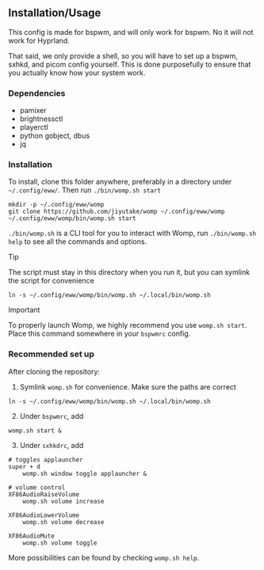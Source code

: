 
## Installation/Usage

This config is made for bspwm, and will only work for bspwm. No it will not work for Hyprland.

That said, we only provide a shell, so you will have to set up a bspwm, sxhkd, and picom config yourself. This is done purposefully to ensure that you actually know how your system work.

### Dependencies

- pamixer 
- brightnessctl
- playerctl
- python gobject, dbus
- jq

### Installation

To install, clone this folder anywhere, preferably in a directory under `~/.config/eww/`. Then run `./bin/womp.sh start`
```
mkdir -p ~/.config/eww/womp
git clone https://github.com/jiyutake/womp ~/.config/eww/womp
~/.config/eww/womp/bin/womp.sh start
```

`./bin/womp.sh` is a CLI tool for you to interact with Womp, run `./bin/womp.sh help` to see all the commands and options.

> [!TIP]
> The script must stay in this directory when you run it, but you can symlink the script for convenience 
> ```
> ln -s ~/.config/eww/womp/bin/womp.sh ~/.local/bin/womp.sh
> ```

> [!IMPORTANT]
> To properly launch Womp, we highly recommend you use `womp.sh start`. Place this command somewhere in your `bspwmrc` config.

### Recommended set up

After cloning the repository: 
1. Symlink `womp.sh` for convenience. Make sure the paths are correct
```
ln -s ~/.config/eww/womp/bin/womp.sh ~/.local/bin/womp.sh
```

2. Under `bspwmrc`, add 
```
womp.sh start &
```
3. Under `sxhkdrc`, add 
```
# toggles applauncher
super + d
    womp.sh window toggle applauncher &

# volume control
XF86AudioRaiseVolume
    womp.sh volume increase

XF86AudioLowerVolume
    womp.sh volume decrease

XF86AudioMute
    womp.sh volume toggle
```

More possibilities can be found by checking `womp.sh help`.
